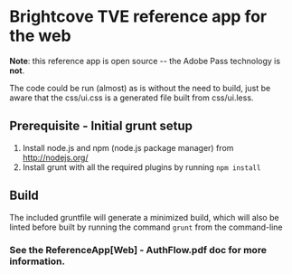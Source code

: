 Brightcove TVE reference app for the web
=====================

**Note**: this reference app is open source -- the Adobe Pass technology is **not**.

The code could be run (almost) as is without the need to build, just be aware that the css/ui.css is a generated file built from css/ui.less.

## Prerequisite - Initial grunt setup
 1. Install node.js and npm (node.js package manager) from http://nodejs.org/
 1. Install grunt with all the required plugins by running `npm install`

## Build
The included gruntfile will generate a minimized build, which will also be linted before built by running the command `grunt` from the command-line

### See the **ReferenceApp[Web] - AuthFlow.pdf** doc for more information.


